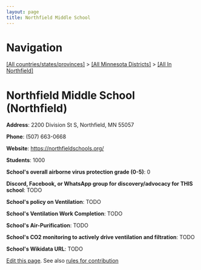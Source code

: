 ```yaml
---
layout: page
title: Northfield Middle School
---
```

# Navigation

[[All countries/states/provinces]](../../..) > [[All Minnesota Districts]](../..) > [[All In Northfield]](..)

# Northfield Middle School (Northfield)

**Address**: 2200 Division St S, Northfield, MN 55057

**Phone**: (507) 663-0668

**Website**: <https://northfieldschools.org/>

**Students**: 1000

**School's overall airborne virus protection grade (0-5)**: 0

**Discord, Facebook, or WhatsApp group for discovery/advocacy for THIS school**: TODO

**School's policy on Ventilation**: TODO

**School's Ventilation Work Completion**: TODO

**School's Air-Purification**: TODO

**School's CO2 monitoring to actively drive ventilation and filtration**: TODO

**School's Wikidata URL**: TODO


[Edit this page](https://github.com/ventilate-schools/MN/edit/main/./Northfield/Northfield_Middle_School.md). See also [rules for contribution](../../../contribution-rules/)